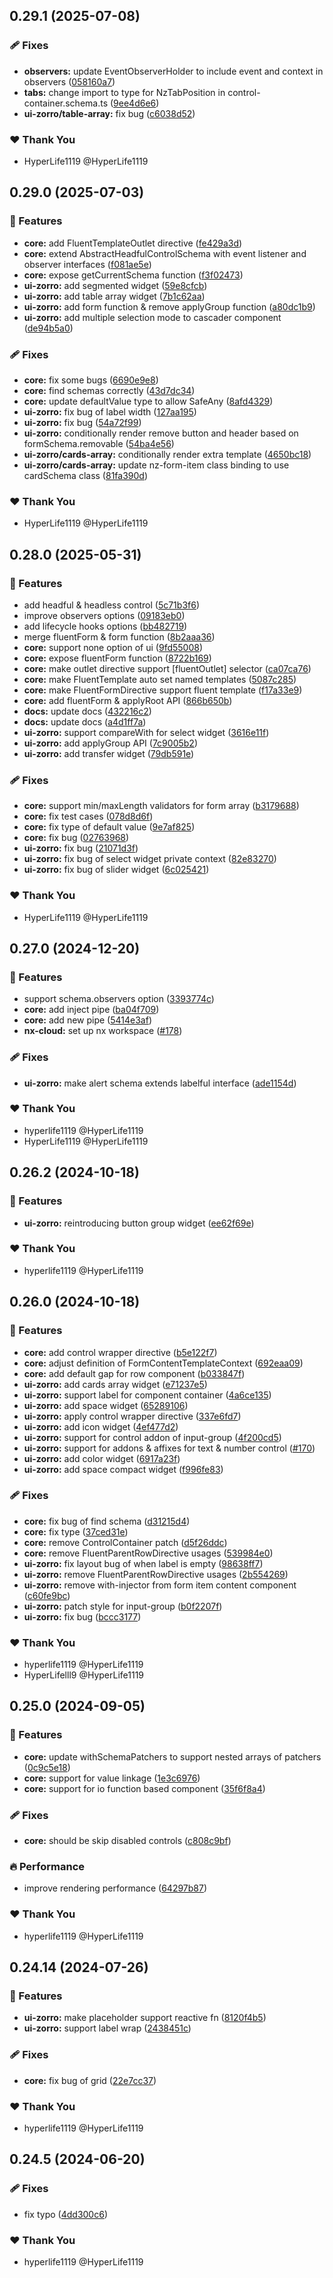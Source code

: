 ## 0.29.1 (2025-07-08)

### 🩹 Fixes

- **observers:** update EventObserverHolder to include event and context in observers ([058160a7](https://github.com/fluent-form/fluent-form/commit/058160a7))
- **tabs:** change import to type for NzTabPosition in control-container.schema.ts ([9ee4d6e6](https://github.com/fluent-form/fluent-form/commit/9ee4d6e6))
- **ui-zorro/table-array:** fix bug ([c6038d52](https://github.com/fluent-form/fluent-form/commit/c6038d52))

### ❤️ Thank You

- HyperLife1119 @HyperLife1119

## 0.29.0 (2025-07-03)

### 🚀 Features

- **core:** add FluentTemplateOutlet directive ([fe429a3d](https://github.com/fluent-form/fluent-form/commit/fe429a3d))
- **core:** extend AbstractHeadfulControlSchema with event listener and observer interfaces ([f081ae5e](https://github.com/fluent-form/fluent-form/commit/f081ae5e))
- **core:** expose getCurrentSchema function ([f3f02473](https://github.com/fluent-form/fluent-form/commit/f3f02473))
- **ui-zorro:** add segmented widget ([59e8cfcb](https://github.com/fluent-form/fluent-form/commit/59e8cfcb))
- **ui-zorro:** add table array widget ([7b1c62aa](https://github.com/fluent-form/fluent-form/commit/7b1c62aa))
- **ui-zorro:** add form function & remove applyGroup function ([a80dc1b9](https://github.com/fluent-form/fluent-form/commit/a80dc1b9))
- **ui-zorro:** add multiple selection mode to cascader component ([de94b5a0](https://github.com/fluent-form/fluent-form/commit/de94b5a0))

### 🩹 Fixes

- **core:** fix some bugs ([6690e9e8](https://github.com/fluent-form/fluent-form/commit/6690e9e8))
- **core:** find schemas correctly ([43d7dc34](https://github.com/fluent-form/fluent-form/commit/43d7dc34))
- **core:** update defaultValue type to allow SafeAny ([8afd4329](https://github.com/fluent-form/fluent-form/commit/8afd4329))
- **ui-zorro:** fix bug of label width ([127aa195](https://github.com/fluent-form/fluent-form/commit/127aa195))
- **ui-zorro:** fix bug ([54a72f99](https://github.com/fluent-form/fluent-form/commit/54a72f99))
- **ui-zorro:** conditionally render remove button and header based on formSchema.removable ([54ba4e56](https://github.com/fluent-form/fluent-form/commit/54ba4e56))
- **ui-zorro/cards-array:** conditionally render extra template ([4650bc18](https://github.com/fluent-form/fluent-form/commit/4650bc18))
- **ui-zorro/cards-array:** update nz-form-item class binding to use cardSchema class ([81fa390d](https://github.com/fluent-form/fluent-form/commit/81fa390d))

### ❤️ Thank You

- HyperLife1119 @HyperLife1119

## 0.28.0 (2025-05-31)

### 🚀 Features

- add headful & headless control ([5c71b3f6](https://github.com/fluent-form/fluent-form/commit/5c71b3f6))
- improve observers options ([09183eb0](https://github.com/fluent-form/fluent-form/commit/09183eb0))
- add lifecycle hooks options ([bb482719](https://github.com/fluent-form/fluent-form/commit/bb482719))
- merge fluentForm & form function ([8b2aaa36](https://github.com/fluent-form/fluent-form/commit/8b2aaa36))
- **core:** support none option of ui ([9fd55008](https://github.com/fluent-form/fluent-form/commit/9fd55008))
- **core:** expose fluentForm function ([8722b169](https://github.com/fluent-form/fluent-form/commit/8722b169))
- **core:** make outlet directive support [fluentOutlet] selector ([ca07ca76](https://github.com/fluent-form/fluent-form/commit/ca07ca76))
- **core:** make FluentTemplate auto set named templates ([5087c285](https://github.com/fluent-form/fluent-form/commit/5087c285))
- **core:** make FluentFormDirective support fluent template ([f17a33e9](https://github.com/fluent-form/fluent-form/commit/f17a33e9))
- **core:** add fluentForm & applyRoot API ([866b650b](https://github.com/fluent-form/fluent-form/commit/866b650b))
- **docs:** update docs ([432216c2](https://github.com/fluent-form/fluent-form/commit/432216c2))
- **docs:** update docs ([a4d1ff7a](https://github.com/fluent-form/fluent-form/commit/a4d1ff7a))
- **ui-zorro:** support compareWith for select widget ([3616e11f](https://github.com/fluent-form/fluent-form/commit/3616e11f))
- **ui-zorro:** add applyGroup API ([7c9005b2](https://github.com/fluent-form/fluent-form/commit/7c9005b2))
- **ui-zorro:** add transfer widget ([79db591e](https://github.com/fluent-form/fluent-form/commit/79db591e))

### 🩹 Fixes

- **core:** support min/maxLength validators for form array ([b3179688](https://github.com/fluent-form/fluent-form/commit/b3179688))
- **core:** fix test cases ([078d8d6f](https://github.com/fluent-form/fluent-form/commit/078d8d6f))
- **core:** fix type of default value ([9e7af825](https://github.com/fluent-form/fluent-form/commit/9e7af825))
- **core:** fix bug ([02763968](https://github.com/fluent-form/fluent-form/commit/02763968))
- **ui-zorro:** fix bug ([21071d3f](https://github.com/fluent-form/fluent-form/commit/21071d3f))
- **ui-zorro:** fix bug of select widget private context ([82e83270](https://github.com/fluent-form/fluent-form/commit/82e83270))
- **ui-zorro:** fix bug of slider widget ([6c025421](https://github.com/fluent-form/fluent-form/commit/6c025421))

### ❤️ Thank You

- HyperLife1119 @HyperLife1119

## 0.27.0 (2024-12-20)

### 🚀 Features

- support schema.observers option ([3393774c](https://github.com/fluent-form/fluent-form/commit/3393774c))
- **core:** add inject pipe ([ba04f709](https://github.com/fluent-form/fluent-form/commit/ba04f709))
- **core:** add new pipe ([5414e3af](https://github.com/fluent-form/fluent-form/commit/5414e3af))
- **nx-cloud:** set up nx workspace ([#178](https://github.com/fluent-form/fluent-form/pull/178))

### 🩹 Fixes

- **ui-zorro:** make alert schema extends labelful interface ([ade1154d](https://github.com/fluent-form/fluent-form/commit/ade1154d))

### ❤️ Thank You

- hyperlife1119 @HyperLife1119
- HyperLife1119 @HyperLife1119

## 0.26.2 (2024-10-18)


### 🚀 Features

- **ui-zorro:** reintroducing button group widget ([ee62f69e](https://github.com/fluent-form/fluent-form/commit/ee62f69e))

### ❤️  Thank You

- hyperlife1119 @HyperLife1119

## 0.26.0 (2024-10-18)


### 🚀 Features

- **core:** add control wrapper directive ([b5e122f7](https://github.com/fluent-form/fluent-form/commit/b5e122f7))
- **core:** adjust definition of FormContentTemplateContext ([692eaa09](https://github.com/fluent-form/fluent-form/commit/692eaa09))
- **core:** add default gap for row component ([b033847f](https://github.com/fluent-form/fluent-form/commit/b033847f))
- **ui-zorro:** add cards array widget ([e71237e5](https://github.com/fluent-form/fluent-form/commit/e71237e5))
- **ui-zorro:** support label for component container ([4a6ce135](https://github.com/fluent-form/fluent-form/commit/4a6ce135))
- **ui-zorro:** add space widget ([65289106](https://github.com/fluent-form/fluent-form/commit/65289106))
- **ui-zorro:** apply control wrapper directive ([337e6fd7](https://github.com/fluent-form/fluent-form/commit/337e6fd7))
- **ui-zorro:** add icon widget ([4ef477d2](https://github.com/fluent-form/fluent-form/commit/4ef477d2))
- **ui-zorro:** support for control addon of input-group ([4f200cd5](https://github.com/fluent-form/fluent-form/commit/4f200cd5))
- **ui-zorro:** support for addons & affixes for text & number control ([#170](https://github.com/fluent-form/fluent-form/pull/170))
- **ui-zorro:** add color widget ([6917a23f](https://github.com/fluent-form/fluent-form/commit/6917a23f))
- **ui-zorro:** add space compact widget ([f996fe83](https://github.com/fluent-form/fluent-form/commit/f996fe83))

### 🩹 Fixes

- **core:** fix bug of find schema ([d31215d4](https://github.com/fluent-form/fluent-form/commit/d31215d4))
- **core:** fix type ([37ced31e](https://github.com/fluent-form/fluent-form/commit/37ced31e))
- **core:** remove ControlContainer patch ([d5f26ddc](https://github.com/fluent-form/fluent-form/commit/d5f26ddc))
- **core:** remove FluentParentRowDirective usages ([539984e0](https://github.com/fluent-form/fluent-form/commit/539984e0))
- **ui-zorro:** fix layout bug of when label is empty ([98638ff7](https://github.com/fluent-form/fluent-form/commit/98638ff7))
- **ui-zorro:** remove FluentParentRowDirective usages ([2b554269](https://github.com/fluent-form/fluent-form/commit/2b554269))
- **ui-zorro:** remove with-injector from form item content component ([c60fe9bc](https://github.com/fluent-form/fluent-form/commit/c60fe9bc))
- **ui-zorro:** patch style for input-group ([b0f2207f](https://github.com/fluent-form/fluent-form/commit/b0f2207f))
- **ui-zorro:** fix bug ([bccc3177](https://github.com/fluent-form/fluent-form/commit/bccc3177))

### ❤️  Thank You

- hyperlife1119 @HyperLife1119
- HyperLifelll9 @HyperLife1119

## 0.25.0 (2024-09-05)


### 🚀 Features

- **core:** update withSchemaPatchers to support nested arrays of patchers ([0c9c5e18](https://github.com/fluent-form/fluent-form/commit/0c9c5e18))
- **core:** support for value linkage ([1e3c6976](https://github.com/fluent-form/fluent-form/commit/1e3c6976))
- **core:** support for io function based component ([35f6f8a4](https://github.com/fluent-form/fluent-form/commit/35f6f8a4))

### 🩹 Fixes

- **core:** should be skip disabled controls ([c808c9bf](https://github.com/fluent-form/fluent-form/commit/c808c9bf))

### 🔥 Performance

- improve rendering performance ([64297b87](https://github.com/fluent-form/fluent-form/commit/64297b87))

### ❤️  Thank You

- hyperlife1119 @HyperLife1119

## 0.24.14 (2024-07-26)


### 🚀 Features

- **ui-zorro:** make placeholder support reactive fn ([8120f4b5](https://github.com/fluent-form/fluent-form/commit/8120f4b5))
- **ui-zorro:** support label wrap ([2438451c](https://github.com/fluent-form/fluent-form/commit/2438451c))

### 🩹 Fixes

- **core:** fix bug of grid ([22e7cc37](https://github.com/fluent-form/fluent-form/commit/22e7cc37))

### ❤️  Thank You

- hyperlife1119 @HyperLife1119

## 0.24.5 (2024-06-20)


### 🩹 Fixes

- fix typo ([4dd300c6](https://github.com/fluent-form/fluent-form/commit/4dd300c6))

### ❤️  Thank You

- hyperlife1119 @HyperLife1119
